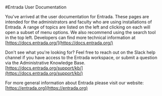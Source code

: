 #Entrada User Documentation

You've arrived at the user documentation for Entrada.  These pages are intended for the administrators and faculty who are using installations of Entrada.  A range of topics are listed on the left and clicking on each will open a subset of menu options.  We also recommend using the search tool in the top left.  Developers can find more technical information at [https://docs.entrada.org/](https://docs.entrada.org/)

Don't see what you're looking for?  Feel free to reach out on the Slack help channel if you have access to the Entrada workspace, or submit a question via the Administrative Knowledge Base. [https://docs.entrada.org/support/kb/](https://docs.entrada.org/support/kb/)

For more general information about Entrada please visit our website: [https://entrada.org](https://entrada.org)
